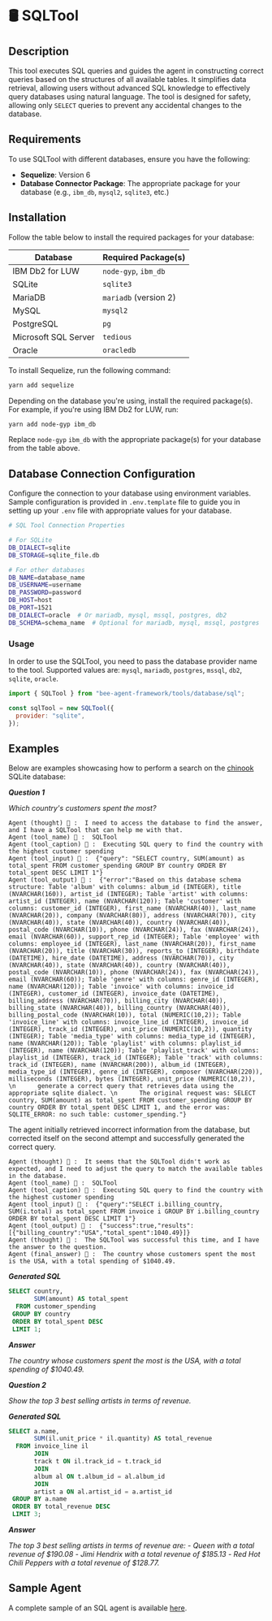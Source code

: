 # 🛢️ SQLTool

## Description

This tool executes SQL queries and guides the agent in constructing correct queries based on the structures of all available tables. It simplifies data retrieval, allowing users without advanced SQL knowledge to effectively query databases using natural language. The tool is designed for safety, allowing only `SELECT` queries to prevent any accidental changes to the database.

## Requirements

To use SQLTool with different databases, ensure you have the following:

- **Sequelize**: Version 6
- **Database Connector Package**: The appropriate package for your database (e.g., `ibm_db`, `mysql2`, `sqlite3`, etc.)

## Installation

Follow the table below to install the required packages for your database:

| Database             | Required Package(s)   |
| -------------------- | --------------------- |
| IBM Db2 for LUW      | `node-gyp`, `ibm_db`  |
| SQLite               | `sqlite3`             |
| MariaDB              | `mariadb` (version 2) |
| MySQL                | `mysql2`              |
| PostgreSQL           | `pg`                  |
| Microsoft SQL Server | `tedious`             |
| Oracle               | `oracledb`            |

To install Sequelize, run the following command:

```bash
yarn add sequelize
```

Depending on the database you're using, install the required package(s). For example, if you're using IBM Db2 for LUW, run:

```bash
yarn add node-gyp ibm_db
```

Replace `node-gyp` `ibm_db` with the appropriate package(s) for your database from the table above.

## Database Connection Configuration

Configure the connection to your database using environment variables. Sample configuration is provided in `.env.template` file to guide you in setting up your `.env` file with appropriate values for your database.

```bash
# SQL Tool Connection Properties

# For SQLite
DB_DIALECT=sqlite
DB_STORAGE=sqlite_file.db

# For other databases
DB_NAME=database_name
DB_USERNAME=username
DB_PASSWORD=password
DB_HOST=host
DB_PORT=1521
DB_DIALECT=oracle  # Or mariadb, mysql, mssql, postgres, db2
DB_SCHEMA=schema_name  # Optional for mariadb, mysql, mssql, postgres
```

### Usage

In order to use the SQLTool, you need to pass the database provider name to the tool.
Supported values are: `mysql`, `mariadb`, `postgres`, `mssql`, `db2`, `sqlite`, `oracle`.

```js
import { SQLTool } from "bee-agent-framework/tools/database/sql";

const sqlTool = new SQLTool({
  provider: "sqlite",
});
```

## Examples

Below are examples showcasing how to perform a search on the [chinook](https://github.com/lerocha/chinook-database) SQLite database:

**_Question 1_**

_Which country's customers spent the most?_

```
Agent (thought) 🤖 :  I need to access the database to find the answer, and I have a SQLTool that can help me with that.
Agent (tool_name) 🤖 :  SQLTool
Agent (tool_caption) 🤖 :  Executing SQL query to find the country with the highest customer spending
Agent (tool_input) 🤖 :  {"query": "SELECT country, SUM(amount) as total_spent FROM customer_spending GROUP BY country ORDER BY total_spent DESC LIMIT 1"}
Agent (tool_output) 🤖 :  {"error":"Based on this database schema structure: Table 'album' with columns: album_id (INTEGER), title (NVARCHAR(160)), artist_id (INTEGER); Table 'artist' with columns: artist_id (INTEGER), name (NVARCHAR(120)); Table 'customer' with columns: customer_id (INTEGER), first_name (NVARCHAR(40)), last_name (NVARCHAR(20)), company (NVARCHAR(80)), address (NVARCHAR(70)), city (NVARCHAR(40)), state (NVARCHAR(40)), country (NVARCHAR(40)), postal_code (NVARCHAR(10)), phone (NVARCHAR(24)), fax (NVARCHAR(24)), email (NVARCHAR(60)), support_rep_id (INTEGER); Table 'employee' with columns: employee_id (INTEGER), last_name (NVARCHAR(20)), first_name (NVARCHAR(20)), title (NVARCHAR(30)), reports_to (INTEGER), birthdate (DATETIME), hire_date (DATETIME), address (NVARCHAR(70)), city (NVARCHAR(40)), state (NVARCHAR(40)), country (NVARCHAR(40)), postal_code (NVARCHAR(10)), phone (NVARCHAR(24)), fax (NVARCHAR(24)), email (NVARCHAR(60)); Table 'genre' with columns: genre_id (INTEGER), name (NVARCHAR(120)); Table 'invoice' with columns: invoice_id (INTEGER), customer_id (INTEGER), invoice_date (DATETIME), billing_address (NVARCHAR(70)), billing_city (NVARCHAR(40)), billing_state (NVARCHAR(40)), billing_country (NVARCHAR(40)), billing_postal_code (NVARCHAR(10)), total (NUMERIC(10,2)); Table 'invoice_line' with columns: invoice_line_id (INTEGER), invoice_id (INTEGER), track_id (INTEGER), unit_price (NUMERIC(10,2)), quantity (INTEGER); Table 'media_type' with columns: media_type_id (INTEGER), name (NVARCHAR(120)); Table 'playlist' with columns: playlist_id (INTEGER), name (NVARCHAR(120)); Table 'playlist_track' with columns: playlist_id (INTEGER), track_id (INTEGER); Table 'track' with columns: track_id (INTEGER), name (NVARCHAR(200)), album_id (INTEGER), media_type_id (INTEGER), genre_id (INTEGER), composer (NVARCHAR(220)), milliseconds (INTEGER), bytes (INTEGER), unit_price (NUMERIC(10,2)), \n      generate a correct query that retrieves data using the appropriate sqlite dialect. \n      The original request was: SELECT country, SUM(amount) as total_spent FROM customer_spending GROUP BY country ORDER BY total_spent DESC LIMIT 1, and the error was: SQLITE_ERROR: no such table: customer_spending."}
```

The agent initially retrieved incorrect information from the database, but corrected itself on the second attempt and successfully generated the correct query.

```
Agent (thought) 🤖 :  It seems that the SQLTool didn't work as expected, and I need to adjust the query to match the available tables in the database.
Agent (tool_name) 🤖 :  SQLTool
Agent (tool_caption) 🤖 :  Executing SQL query to find the country with the highest customer spending
Agent (tool_input) 🤖 :  {"query":"SELECT i.billing_country, SUM(i.total) as total_spent FROM invoice i GROUP BY i.billing_country ORDER BY total_spent DESC LIMIT 1"}
Agent (tool_output) 🤖 :  {"success":true,"results":[{"billing_country":"USA","total_spent":1040.49}]}
Agent (thought) 🤖 :  The SQLTool was successful this time, and I have the answer to the question.
Agent (final_answer) 🤖 :  The country whose customers spent the most is the USA, with a total spending of $1040.49.
```

**_Generated SQL_**

```sql
SELECT country,
       SUM(amount) AS total_spent
  FROM customer_spending
 GROUP BY country
 ORDER BY total_spent DESC
 LIMIT 1;
```

**_Answer_**

_The country whose customers spent the most is the USA, with a total spending of $1040.49._

**_Question 2_**

_Show the top 3 best selling artists in terms of revenue._

**_Generated SQL_**

```sql
SELECT a.name,
       SUM(il.unit_price * il.quantity) AS total_revenue
  FROM invoice_line il
       JOIN
       track t ON il.track_id = t.track_id
       JOIN
       album al ON t.album_id = al.album_id
       JOIN
       artist a ON al.artist_id = a.artist_id
 GROUP BY a.name
 ORDER BY total_revenue DESC
 LIMIT 3;
```

**_Answer_**

_The top 3 best selling artists in terms of revenue are:_
_- Queen with a total revenue of \$190.08_
_- Jimi Hendrix with a total revenue of \$185.13_
_- Red Hot Chili Peppers with a total revenue of \$128.77._

## Sample Agent

A complete sample of an SQL agent is available [here](../examples/agents/sql.ts).
